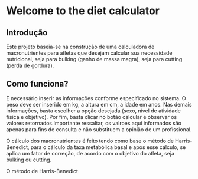 <h1>Welcome to the diet calculator</h1>
<section>
<h2>Introdução</h2>
  <p>Este projeto baseia-se na construção de uma calculadora de macronutrientes para atletas que desejam calcular sua necessidade nutricional, seja para bulking (ganho de massa magra), seja para cutting (perda de gordura).</p>
<h2>Como funciona?</h2>
  <p>É necessário inserir as informações conforme especificado no sistema. O peso deve ser inserido em kg, a altura em cm, a idade em anos. Nas demais informações, basta escolher a opção desejada (sexo, nível de atividade física e objetivo). Por fim, basta clicar no botão calcular e observar os valores retornados.Importante ressaltar, os valroes aqui informados são apenas para fins de consulta e não substituem a opinião de um profissional.</p>
  <p>O cálculo dos macronutrientes é feito tendo como base o método de Harris-Benedict, para o cálculo da taxa metabólica basal e após esse cálculo, se aplica um fator de correção, de acordo com o objetivo do atleta, seja bulking ou cutting.</p>
  <p>O método de Harris-Benedict </p>
</section>




